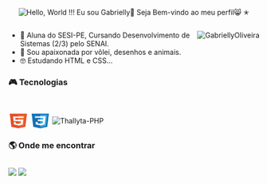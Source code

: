 <p align="center">
  <img src="github-gaby.gif.gif" alt="Hello, World !!! Eu sou Gabrielly👋 Seja Bem-vindo ao meu perfil😸 ✭">
</p>

##
<a href="#llaufabian-title">
  <img src="https://github-readme-stats.vercel.app/api?username=GabriellyOIiveira&show_icons=true&theme=moltack" alt="GabriellyOIiveira" align="right"/>
</a>

- 🌼 Aluna do SESI-PE, Cursando Desenvolvimento de Sistemas (2/3) pelo SENAI.
- 🏐 Sou apaixonada por vôlei, desenhos e animais.
- 🤓 Estudando HTML e CSS...

### 🎮 Tecnologias ##
##
<div style="display: inline_block"><br>
  <img align="center" alt="Thallyta-HTML" height="30" width="40" src="https://raw.githubusercontent.com/devicons/devicon/master/icons/html5/html5-original.svg">
  <img align="center" alt="Thallyta-CSS" height="30" width="40" src="https://raw.githubusercontent.com/devicons/devicon/master/icons/css3/css3-original.svg">
  <img align="center" alt="Thallyta-PHP" height="30" width="40" src="https://cdn.jsdelivr.net/gh/devicons/devicon/icons/php/php-original.svg">

### 🌎 Onde me encontrar
  
##
  
<div>
  <a href = "mailto:gabriellysilva1669@gmail.com"><img src="https://img.shields.io/badge/Gmail-D14836?style=for-the-badge&logo=gmail&logoColor=white" target="_blank"></a>
  <a href="https://www.linkedin.com/in/gabrielly-silva-13533a237/" target="_blank"><img src="https://img.shields.io/badge/-LinkedIn-%230077B5?style=for-the-badge&logo=linkedin&logoColor=white" target="_blank"></a> 
  
</div>

